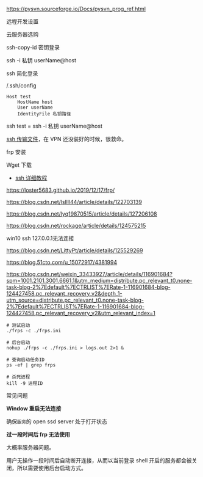 https://pysvn.sourceforge.io/Docs/pysvn_prog_ref.html

远程开发设置



云服务器选购

ssh-copy-id 密钥登录

ssh -i 私钥 userName@host

ssh 简化登录

/.ssh/config

```
Host test    
	HostName host    
	User userName    
	IdentityFile 私钥路径
```

ssh test = ssh -i 私钥 userName@host



[ssh 传输文件](https://www.cnblogs.com/jiangyao/archive/2011/01/26/1945570.html)，在 VPN 还没装好的时候，很救命。

frp 安装

Wget 下载



* [ssh 详细教程](https://www.cnblogs.com/sunsky303/p/12835254.html)



https://loster5683.github.io/2019/12/17/frp/

https://blog.csdn.net/lsllll44/article/details/122703139



https://blog.csdn.net/lyq19870515/article/details/127206108

https://blog.csdn.net/rockage/article/details/124575215



win10 ssh 127.0.0.1无法连接

https://blog.csdn.net/LittyPt/article/details/125529269



https://blog.51cto.com/u_15072917/4381994



https://blog.csdn.net/weixin_33433927/article/details/116901684?spm=1001.2101.3001.6661.1&utm_medium=distribute.pc_relevant_t0.none-task-blog-2%7Edefault%7ECTRLIST%7ERate-1-116901684-blog-124427458.pc_relevant_recovery_v2&depth_1-utm_source=distribute.pc_relevant_t0.none-task-blog-2%7Edefault%7ECTRLIST%7ERate-1-116901684-blog-124427458.pc_relevant_recovery_v2&utm_relevant_index=1



```shell
# 测试启动
./frps -c ./frps.ini

# 后台启动
nohup ./frps -c ./frps.ini > logs.out 2>1 &

# 查询启动任务ID
ps -ef | grep frps

# 杀死进程
kill -9 进程ID
```

常见问题

**Window 重启无法连接**

确保`服务`的 open ssd server 处于打开状态

**过一段时间后 frp 无法使用**

大概率服务器问题。

用户无操作一段时间后自动断开连接，从而以当前登录 shell 开启的服务都会被关闭，所以需要使用后台启动方式。






